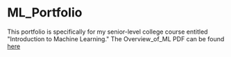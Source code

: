 # ML_Portfolio
This portfolio is specifically for my senior-level college course entitled "Introduction to Machine Learning."
The Overview_of_ML PDF can be found [here](Overview_of_ML.pdf)
